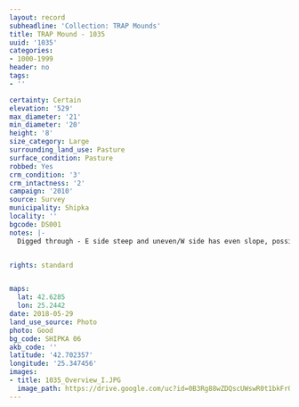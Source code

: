 ```yaml
---
layout: record
subheadline: 'Collection: TRAP Mounds'
title: TRAP Mound - 1035
uuid: '1035'
categories:
- 1000-1999
header: no
tags:
- ''

certainty: Certain
elevation: '529'
max_diameter: '21'
min_diameter: '20'
height: '8'
size_category: Large
surrounding_land_use: Pasture
surface_condition: Pasture
robbed: Yes
crm_condition: '3'
crm_intactness: '2'
campaign: '2010'
source: Survey
municipality: Shipka
locality: ''
bgcode: DS001
notes: |-
  Digged through - E side steep and uneven/W side has even slope, possibly left unexcavated.


rights: standard


maps:
  lat: 42.6285
  lon: 25.2442
date: 2018-05-29
land_use_source: Photo
photo: Good
bg_code: SHIPKA 06
akb_code: ''
latitude: '42.702357'
longitude: '25.347456'
images:
- title: 1035_Overview_I.JPG
  image_path: https://drive.google.com/uc?id=0B3Rg88wZDQscUWswR0t1bkFrQUk
---
```

